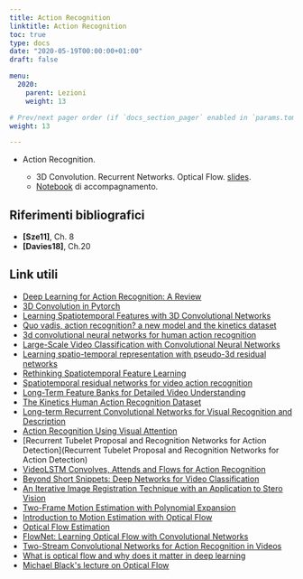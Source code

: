 ```yaml
---
title: Action Recognition
linktitle: Action Recognition
toc: true
type: docs
date: "2020-05-19T00:00:00+01:00"
draft: false

menu:
  2020:
    parent: Lezioni
    weight: 13

# Prev/next pager order (if `docs_section_pager` enabled in `params.toml`)
weight: 13

---
```


-  Action Recognition.

   - 3D Convolution. Recurrent Networks. Optical Flow. [slides](../pdf/10.Action_recognition.pdf).
   - [Notebook](https://github.com/gmanco/cv_notebooks/blob/master/10.action_recognition.ipynb) di accompagnamento.


## Riferimenti bibliografici

- **[Sze11]**, Ch. 8
- **[Davies18]**, Ch.20

## Link utili

- [Deep Learning for Action Recognition: A Review](•https://www.pyimagesearch.com/2019/11/25/human-activity-recognition-with-opencv-and-deep-learning/)
- [3D Convolution in Pytorch](https://towardsdatascience.com/pytorch-step-by-step-implementation-3d-convolution-neural-network-8bf38c70e8b3)
- [Learning Spatiotemporal Features with 3D Convolutional Networks](https://arxiv.org/pdf/1412.0767.pdf)
- [Quo vadis, action recognition? a new model and the kinetics dataset](https://arxiv.org/abs/1705.07750)
- [3d convolutional neural networks for human action recognition](https://www.dbs.ifi.lmu.de/~yu_k/icml2010_3dcnn.pdf)
- [Large-Scale Video Classification with Convolutional Neural Networks](https://static.googleusercontent.com/media/research.google.com/it//pubs/archive/42455.pdf)
- [Learning spatio-temporal representation with pseudo-3d residual networks](https://arxiv.org/abs/1711.10305)
- [Rethinking Spatiotemporal Feature Learning](https://arxiv.org/pdf/1712.04851.pdf)
- [Spatiotemporal residual networks for video action recognition](https://papers.nips.cc/paper/6433-spatiotemporal-residual-networks-for-video-action-recognition.pdf)
- [Long-Term Feature Banks for Detailed Video Understanding](https://arxiv.org/abs/1812.05038)
- [The Kinetics Human Action Recognition Dataset](https://arxiv.org/abs/1705.06950)
- [Long-term Recurrent Convolutional Networks for Visual Recognition and Description](https://arxiv.org/abs/1411.4389)
- [Action Recognition Using Visual Attention](https://arxiv.org/pdf/1511.04119.pdf)
- [Recurrent Tubelet Proposal and Recognition Networks for Action Detection](Recurrent Tubelet Proposal and Recognition Networks for Action Detection)
- [VideoLSTM Convolves, Attends and Flows for Action Recognition](https://arxiv.org/pdf/1607.01794.pdf)
- [Beyond Short Snippets: Deep Networks for Video Classification](https://arxiv.org/pdf/1503.08909.pdf)
- [An Iterative Image Registration Technique with an Application to Stero Vision](https://pdfs.semanticscholar.org/51fe/a461cf3724123c888cb9184474e176c12e61.pdf)
- [Two-Frame Motion Estimation with Polynomial Expansion](http://www.diva-portal.org/smash/get/diva2:273847/FULLTEXT01.pdf)
- [Introduction to Motion Estimation with Optical Flow](https://nanonets.com/blog/optical-flow/)
- [Optical Flow Estimation](http://www.cs.toronto.edu/~fleet/research/Papers/flowChapter05.pdf)
- [FlowNet: Learning Optical Flow with Convolutional Networks](https://arxiv.org/abs/1504.06852)
- [Two-Stream Convolutional Networks for Action Recognition in Videos](https://arxiv.org/pdf/1406.2199.pdf)
- [What is optical flow and why does it matter in deep learning](•https://medium.com/swlh/what-is-optical-flow-and-why-does-it-matter-in-deep-learning-b3278bb205b5)
- [Michael Black's lecture on Optical Flow](https://www.youtube.com/watch?v=tIwpDuqJqcE)

